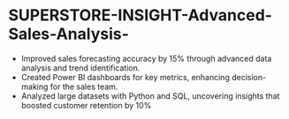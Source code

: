 # SUPERSTORE-INSIGHT-Advanced-Sales-Analysis-
* Improved sales forecasting accuracy by 15% through advanced data analysis and trend identification.
* Created Power BI dashboards for key metrics, enhancing decision-making for the sales team.
* Analyzed large datasets with Python and SQL, uncovering insights that boosted customer retention by 10%

